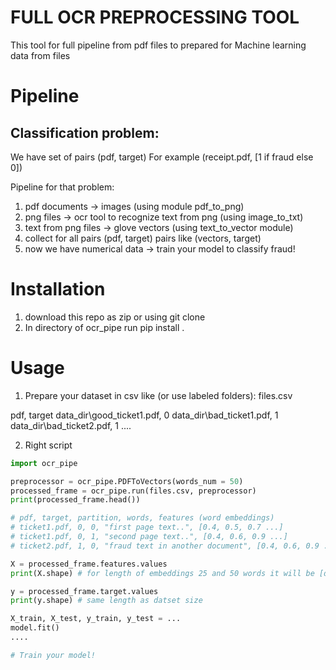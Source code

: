 # FULL OCR PREPROCESSING TOOL

This tool for full pipeline from pdf files to prepared for Machine learning data from files

# Pipeline 
## Classification problem:
We have set of pairs (pdf, target)
For example (receipt.pdf, [1 if fraud else 0])

Pipeline for that problem:
1. pdf documents -> images (using module pdf_to_png)
2. png files -> ocr tool to recognize text from png (using image_to_txt)
3. text from png files -> glove vectors (using text_to_vector module)
4. collect for all pairs (pdf, target) pairs like (vectors, target) 
5. now we have numerical data -> train your model to classify fraud!

# Installation 

1. download this repo as zip or using git clone
2. In directory of ocr_pipe run pip install .

# Usage
1. Prepare your dataset in csv like (or use labeled folders):
files.csv

pdf, target
data_dir\good_ticket1.pdf, 0
data_dir\bad_ticket1.pdf, 1
data_dir\bad_ticket2.pdf, 1
....

2. Right script
```python
import ocr_pipe

preprocessor = ocr_pipe.PDFToVectors(words_num = 50)
processed_frame = ocr_pipe.run(files.csv, preprocessor)
print(processed_frame.head())

# pdf, target, partition, words, features (word embeddings)
# ticket1.pdf, 0, 0, "first page text..", [0.4, 0.5, 0.7 ...]
# ticket1.pdf, 0, 1, "second page text..", [0.4, 0.6, 0.9 ...]
# ticket2.pdf, 1, 0, "fraud text in another document", [0.4, 0.6, 0.9 ...]

X = processed_frame.features.values
print(X.shape) # for length of embeddings 25 and 50 words it will be [dataset size, 50, 25]

y = processed_frame.target.values
print(y.shape) # same length as datset size

X_train, X_test, y_train, y_test = ...
model.fit()
....

# Train your model!

```





